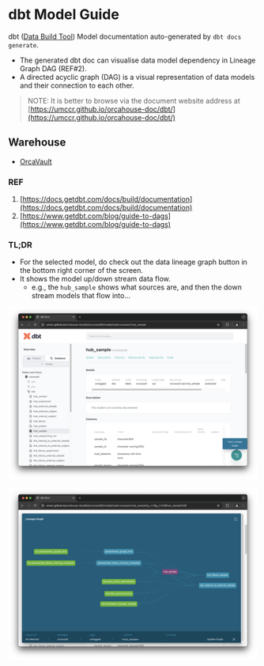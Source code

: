 # dbt Model Guide

dbt ([Data Build Tool](https://www.google.com/search?q=Data+Build+Tool)) Model documentation auto-generated by `dbt docs generate`. 

* The generated dbt doc can visualise data model dependency in Lineage Graph DAG (REF#2). 
* A directed acyclic graph (DAG) is a visual representation of data models and their connection to each other.

> NOTE: It is better to browse via the document website address at [https://umccr.github.io/orcahouse-doc/dbt/](https://umccr.github.io/orcahouse-doc/dbt/)


## Warehouse

- [OrcaVault](orcavault)


### REF

1. [https://docs.getdbt.com/docs/build/documentation](https://docs.getdbt.com/docs/build/documentation)
2. [https://www.getdbt.com/blog/guide-to-dags](https://www.getdbt.com/blog/guide-to-dags)

### TL;DR

* For the selected model, do check out the data lineage graph button in the bottom right corner of the screen.
* It shows the model up/down stream data flow. 
  * e.g., the `hub_sample` shows what sources are, and then the down stream models that flow into...

![lineage_graph_1.png](assets/lineage_graph_1.png)

![lineage_graph_2.png](assets/lineage_graph_2.png)
